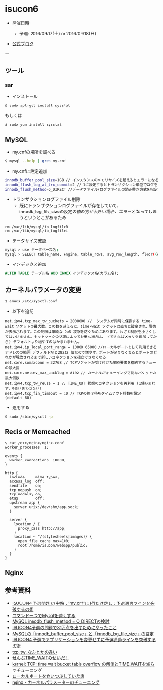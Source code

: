 isucon6
===

- 開催日時
  - 予選: 2016/09/17(土) or 2016/09/18(日)

- [公式ブログ](http://isucon.net/)

ー
## ツール
### sar
- インストール

```bash
$ sudo apt-get install sysstat
```
もしくは

```bash
$ sudo yum install sysstat
```

## MySQL
- my.cnfの場所を調べる

``` bash
$ mysql --help | grep my.cnf
```

- my.cnfに設定追加

``` bash
innodb_buffer_pool_size=1GB // インスタンスのメモリサイズを超えるとエラーになるので注意
innodb_flush_log_at_trx_commit=2 // 1に設定するとトランザクション単位でログを出力するが 2 を指定すると1秒間に1回ログファイルに出力するようになる
innodb_flush_method=O_DIRECT //データファイル/ログファイルの読み書き方式を指定
```

- トランザクションログファイル削除
  - 既にトランザクションログファイルが存在していて、innodb_log_file_sizeの設定の値の方が大きい場合、エラーとなってしまうというとこがあるため

``` bsah
rm /var/lib/mysql/ib_logfile0
rm /var/lib/mysql/ib_logfile1
```


- データサイズ確認

``` bash
mysql > use データベース名;
mysql > SELECT table_name, engine, table_rows, avg_row_length, floor((data_length+index_length)/1024/1024) as allMB, floor((data_length)/1024/1024) as dMB, floor((index_length)/1024/1024) as iMB FROM information_schema.tables WHERE table_schema=database() ORDER BY (data_length+index_length) DESC;
```


- インデックス追加

``` sql
ALTER TABLE テーブル名 ADD INDEX インデックス名(カラム名);
```


## カーネルパラメータの変更

``` bash
$ emacs /etc/sysctl.conf
```

- 以下を追記

``` 
net.ipv4.tcp_max_tw_buckets = 2000000 //  システムが同時に保持する time-wait ソケットの最大数。この数を越えると、time-wait ソケットは直ちに破棄され、警告が表示されます。この制限は単純な DoS 攻撃を防ぐためにあります。わざと制限を小さくしてはいけません。ネットワークの状況によって必要な場合は、 (できればメモリを追加してから) デフォルトより増やすのはかまいません。
net.ipv4.ip_local_port_range = 10000 65000 //ローカルポートとして利用できるアドレスの範囲 デフォルトだと28232 個なので増やす。ポートが足りなくなるとポートのどれかが解放されるまで新しいコネクションを確立できなくなる
net.core.somaxconn = 32768 // TCPソケットが受け付けた接続要求を格納するキューの最大長
net.core.netdev_max_backlog = 8192 // カーネルがキューイング可能なパケットの最大個数
net.ipv4.tcp_tw_reuse = 1 // TIME_OUT 状態のコネクションを再利用 (1使いまわす、0使いまわさない)
net.ipv4.tcp_fin_timeout = 10 // TCPの終了待ちタイムアウト秒数を設定(default 60)
```

- 適用する

``` bash
$ sudo /sbin/sysctl -p
```


## Redis or Memcached

``` 
$ cat /etc/nginx/nginx.conf
worker_processes  1;

events {
  worker_connections  10000;
}

http {
  include     mime.types;
  access_log  off;
  sendfile    on;
  tcp_nopush  on;
  tcp_nodelay on;
  etag        off;
  upstream app {
    server unix:/dev/shm/app.sock;
  }

  server {
    location / {
      proxy_pass http://app;
    }
    location ~ ^/(stylesheets|images)/ {
      open_file_cache max=100;
      root /home/isucon/webapp/public;
    }
  }
}

```

## Nginx

## 参考資料
- [ISUCON4 予選問題で(中略)、”my.cnf”に1行だけ足して予選通過ラインを突破するの術](http://www.slideshare.net/kazeburo/mysql-casual7isucon)
- [コマンド一つでMysqlを速くする](http://qiita.com/kkyouhei/items/d2c40d9e3952c7049ca3)
- [MySQL innodb_flush_method = O_DIRECTの検討](http://d.hatena.ne.jp/sh2/20101205)
- [ISUCON4予選の問題で31万点を出すためにやったこと](http://qiita.com/k0kubun/items/4c4e5f2f4aeefada0a30)
- [MySQLの「innodb_buffer_pool_size」と「innodb_log_file_size」の設定](http://blog.flatlabs.net/20100727_212649/)
- [ISUCON4 予選でアプリケーションを変更せずに予選通過ラインを突破するの術](http://kazeburo.hatenablog.com/entry/2014/10/14/170129)
- [tcp_tw_なんとかの違い](http://qiita.com/smallpalace/items/b0b351cebc453287e10e)
- [ぜんぶTIME_WAITのせいだ！](http://qiita.com/kuni-nakaji/items/c07004c7d9e5bb683bc2)
- [kernel: TCP: time wait bucket table overflow の解消とTIME_WAITを減らすチューニング](http://oopsops.hatenablog.com/entry/2012/03/29/202433)
- [ローカルポートを食いつぶしていた話](http://d.hatena.ne.jp/download_takeshi/20091013/1255443592)
- [nginx - カーネルパラメーターのチューニング](http://qiita.com/sion_cojp/items/c02b5b5586b48eaaa469)
